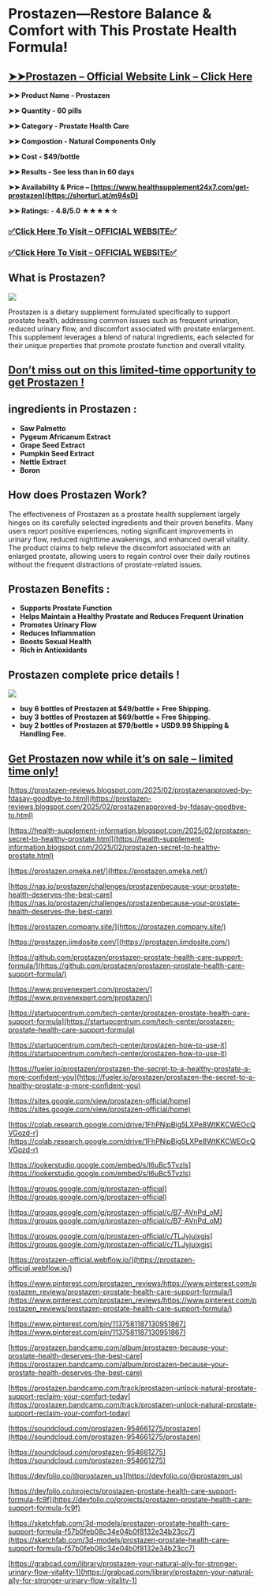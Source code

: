 # Prostazen—Restore Balance & Comfort with This Prostate Health Formula!

## **[➤➤Prostazen – Official Website Link – Click Here](https://shorturl.at/m94sD)**

**➤➤ Product Name - Prostazen**

**➤➤ Quantity - 60 pills**

**➤➤ Category - Prostate Health Care**

**➤➤ Compostion - Natural Components Only**

**➤➤ Cost - $49/bottle**

**➤➤ Results - See less than in 60 days**

**➤➤ Availability & Price – [https://www.healthsupplement24x7.com/get-prostazen](https://shorturl.at/m94sD)**

**➤➤ Ratings: - 4.8/5.0 ★★★★☆**

### [✅**Click Here To Visit – OFFICIAL WEBSITE**✅](https://shorturl.at/m94sD)

### [✅**Click Here To Visit – OFFICIAL WEBSITE**✅](https://shorturl.at/m94sD)

## **What is Prostazen?**

**[![](https://blogger.googleusercontent.com/img/b/R29vZ2xl/AVvXsEhQdhMvYFIvVVpG4Nock94NI_y2Kst5miNa3jA9jhfu42qrxIhXVNFlCwOPHZnG5GfKum8cxQ4Uq2wkGEDPdjvzCpkSdtjSk9yOOX4s1tD27eTJZIedALbTaDoxdH3NanB6cFFOWzh3CL2xRfk8ldNqPU1cdsZZXtEV-W5w3-6FjJGGhH9aTtrBqZdGkN_G/w640-h298/Prostazen%204.jpg)](https://shorturl.at/m94sD)**

Prostazen is a dietary supplement formulated specifically to support prostate health, addressing common issues such as frequent urination, reduced urinary flow, and discomfort associated with prostate enlargement. This supplement leverages a blend of natural ingredients, each selected for their unique properties that promote prostate function and overall vitality.

## [**Don’t miss out on this limited-time opportunity to get Prostazen !**](https://www.healthsupplement24x7.com/get-prostazen)

## **ingredients in Prostazen** :

- **Saw Palmetto**
- **Pygeum Africanum Extract**
- **Grape Seed Extract**
- **Pumpkin Seed Extract**
- **Nettle Extract**
- **Boron**

## **How does Prostazen Work?**

The effectiveness of Prostazen as a prostate health supplement largely hinges on its carefully selected ingredients and their proven benefits. Many users report positive experiences, noting significant improvements in urinary flow, reduced nighttime awakenings, and enhanced overall vitality. The product claims to help relieve the discomfort associated with an enlarged prostate, allowing users to regain control over their daily routines without the frequent distractions of prostate-related issues.

## **Prostazen Benefits :**

- **Supports Prostate Function**
- **Helps Maintain a Healthy Prostate and Reduces Frequent Urination**
- **Promotes Urinary Flow**
- **Reduces Inflammation**
- **Boosts Sexual Health**
- **Rich in Antioxidants**

## **Prostazen complete price details !**

[![](https://blogger.googleusercontent.com/img/b/R29vZ2xl/AVvXsEiUUfXeHAfHyQX7ulY785YvVZprDah99IU8uyTqGba5ujDIr42uXLGh1YjnUbMMH9q4gwD2Ge7yoLYSWyrjZq9FccE8nHQtaxVBQGL47shD9btOqo28y032rKk0L1nSm6gVTFK1F0QeEbrcJfEhpQq5nrC_4mg2LGfkKBuLPTtYbmYpUZ_YrjVpQeq2KkG1/w640-h390/Prostazen%20price.png)](https://shorturl.at/m94sD)

- **buy 6 bottles of Prostazen at $49/bottle + Free Shipping.**
- **buy 3 bottles of Prostazen at $69/bottle + Free Shipping.**
- **buy 2 bottles of Prostazen at $79/bottle + USD9.99 Shipping & Handling Fee.**

## [**Get Prostazen now while it’s on sale – limited time only!**](https://shorturl.at/m94sD)

[https://prostazen-reviews.blogspot.com/2025/02/prostazenapproved-by-fdasay-goodbye-to.html](https://prostazen-reviews.blogspot.com/2025/02/prostazenapproved-by-fdasay-goodbye-to.html)

[https://health-supplement-information.blogspot.com/2025/02/prostazen-secret-to-healthy-prostate.html](https://health-supplement-information.blogspot.com/2025/02/prostazen-secret-to-healthy-prostate.html)

[https://prostazen.omeka.net/](https://prostazen.omeka.net/)

[https://nas.io/prostazen/challenges/prostazenbecause-your-prostate-health-deserves-the-best-care](https://nas.io/prostazen/challenges/prostazenbecause-your-prostate-health-deserves-the-best-care)

[https://prostazen.company.site/](https://prostazen.company.site/)

[https://prostazen.jimdosite.com/](https://prostazen.jimdosite.com/)

[https://github.com/prostazen/prostazen-prostate-health-care-support-formula/](https://github.com/prostazen/prostazen-prostate-health-care-support-formula/)

[https://www.provenexpert.com/prostazen/](https://www.provenexpert.com/prostazen/)

[https://startupcentrum.com/tech-center/prostazen-prostate-health-care-support-formula](https://startupcentrum.com/tech-center/prostazen-prostate-health-care-support-formula)

[https://startupcentrum.com/tech-center/prostazen-how-to-use-it](https://startupcentrum.com/tech-center/prostazen-how-to-use-it)

[https://fueler.io/prostazen/prostazen-the-secret-to-a-healthy-prostate-a-more-confident-you](https://fueler.io/prostazen/prostazen-the-secret-to-a-healthy-prostate-a-more-confident-you)

[https://sites.google.com/view/prostazen-official/home](https://sites.google.com/view/prostazen-official/home)

[https://colab.research.google.com/drive/1FhPNjpBig5LXPe8WtKKCWEOcQVGozd-r](https://colab.research.google.com/drive/1FhPNjpBig5LXPe8WtKKCWEOcQVGozd-r)

[https://lookerstudio.google.com/embed/s/l6uBc5TvzIs](https://lookerstudio.google.com/embed/s/l6uBc5TvzIs)

[https://groups.google.com/g/prostazen-official](https://groups.google.com/g/prostazen-official)

[https://groups.google.com/g/prostazen-official/c/B7-AVnPd_oM](https://groups.google.com/g/prostazen-official/c/B7-AVnPd_oM)

[https://groups.google.com/g/prostazen-official/c/TLJyjuixgjs](https://groups.google.com/g/prostazen-official/c/TLJyjuixgjs)

[https://prostazen-official.webflow.io/](https://prostazen-official.webflow.io/)

[https://www.pinterest.com/prostazen_reviews/https://www.pinterest.com/prostazen_reviews/prostazen-prostate-health-care-support-formula/](https://www.pinterest.com/prostazen_reviews/https://www.pinterest.com/prostazen_reviews/prostazen-prostate-health-care-support-formula/)

[https://www.pinterest.com/pin/1137581187130951867](https://www.pinterest.com/pin/1137581187130951867)

[https://prostazen.bandcamp.com/album/prostazen-because-your-prostate-health-deserves-the-best-care](https://prostazen.bandcamp.com/album/prostazen-because-your-prostate-health-deserves-the-best-care)

[https://prostazen.bandcamp.com/track/prostazen-unlock-natural-prostate-support-reclaim-your-comfort-today](https://prostazen.bandcamp.com/track/prostazen-unlock-natural-prostate-support-reclaim-your-comfort-today)

[https://soundcloud.com/prostazen-954661275/prostazen](https://soundcloud.com/prostazen-954661275/prostazen)

[https://soundcloud.com/prostazen-954661275](https://soundcloud.com/prostazen-954661275)

[https://devfolio.co/@prostazen_us](https://devfolio.co/@prostazen_us)

[https://devfolio.co/projects/prostazen-prostate-health-care-support-formula-fc9f](https://devfolio.co/projects/prostazen-prostate-health-care-support-formula-fc9f)

[https://sketchfab.com/3d-models/prostazen-prostate-health-care-support-formula-f57b0feb08c34e04b0f8132e34b23cc7](https://sketchfab.com/3d-models/prostazen-prostate-health-care-support-formula-f57b0feb08c34e04b0f8132e34b23cc7)

[https://grabcad.com/library/prostazen-your-natural-ally-for-stronger-urinary-flow-vitality-1](https://grabcad.com/library/prostazen-your-natural-ally-for-stronger-urinary-flow-vitality-1)
